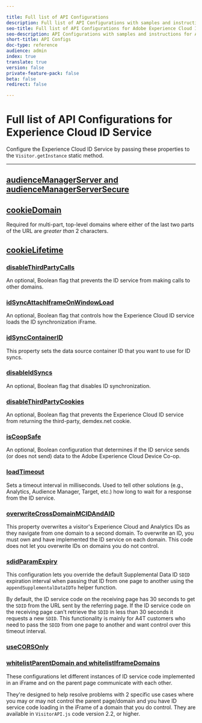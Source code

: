 ```yaml
---

title: Full list of API Configurations
description: Full list of API Configurations with samples and instructions for Adobe Experience Cloud ID Service
seo-title: Full list of API Configurations for Adobe Experience Cloud ID Service
seo-description: API Configurations with samples and instructions for Adobe Experience Cloud ID Service
short-title: API Configs
doc-type: reference
audience: admin
index: true
translate: true
version: false
private-feature-pack: false
beta: false
redirect: false

---
```


<!--Meta Data Values

**Required Meta for search optimization and page data**

title: free text string

description: free text string

seo-title: free text string

seo-description: free text string

**Optional Meta for extended capabilities**

audience:
all (default), admin, developer, end-user
 
index: true (default), false
 
translate:
true (default), false
 
doc-type:
reference (default), tutorials

version:
false (default), Classic, Standard, 6.5, 6.4, 6.3, 6.2
 
private-feature-pack:
false (default), true
 
beta:
false (default), true
 
redirect:
false (default), pathname
-->

# Full list of API Configurations for Experience Cloud ID Service
Configure the Experience Cloud ID Service by passing these properties to the `Visitor.getInstance` static method.

---

## [audienceManagerServer and audienceManagerServerSecure](id-service-api-configuration-subdomain-config.md) 

## [cookieDomain](id-service-api-configurations-cookiedomain.md)  
Required for multi-part, top-level domains where either of the last two parts of the URL are *greater than* 2 characters.

## [cookieLifetime](id-service-api-configurations-cookielifetime.md) 

### [disableThirdPartyCalls](id-service-api-configurations-disablethirdpartycalls.md) 
An optional, Boolean flag that prevents the ID service from making calls to other domains.

### [idSyncAttachIframeOnWindowLoad](id-service-api-configurations-idsyncattachiframeonwindowload.md) 
An optional, Boolean flag that controls how the Experience Cloud ID service loads the ID synchronization iFrame.

### [idSyncContainerID](id-service-api-configurations-idsyncontainerid.md)
This property sets the data source container ID that you want to use for ID syncs.

### [disableIdSyncs](id-service-api-configurations-disableidsync.md)
An optional, Boolean flag that disables ID synchronization.

### [disableThirdPartyCookies](id-service-api-configurations-disable-cookies.md)
An optional, Boolean flag that prevents the Experience Cloud ID service from returning the third-party, demdex.net cookie.

### [isCoopSafe](id-service-api-configurations-coopsafe.md)
An optional, Boolean configuration that determines if the ID service sends \(or does not send\) data to the Adobe Experience Cloud Device Co-op.

### [loadTimeout](id-service-api-configurations-loadtimeout.md)
Sets a timeout interval in milliseconds. Used to tell other solutions \(e.g., Analytics, Audience Manager, Target, etc.\) how long to wait for a response from the ID service.

### [overwriteCrossDomainMCIDAndAID](id-service-api-configurations-overwrite-visitor-id.md)
This property overwrites a visitor's Experience Cloud and Analytics IDs as they navigate from one domain to a second domain. To overwrite an ID, you must own and have implemented the ID service on each domain. This code does not let you overwrite IDs on domains you do not control.

### [sdidParamExpiry](id-service-api-configurations-sdidparamexpiry.md)
This configuration lets you override the default Supplemental Data ID `SDID` expiration interval when passing that ID from one page to another using the `appendSupplementalDataIDTo` helper function. 

By default, the ID service code on the receiving page has 30 seconds to get the `SDID` from the URL sent by the referring page. If the ID service code on the receiving page can't retrieve the `SDID` in less than 30 seconds it requests a new `SDID`. This functionality is mainly for A4T customers who need to pass the `SDID` from one page to another and want control over this timeout interval.

### [useCORSOnly](id-service-api-configurations-se-cors-only.md)

### [whitelistParentDomain and whitelistIframeDomains](id-service-api-configurations-whitelistdomain.html)
These configurations let different instances of ID service code implemented in an iFrame and on the parent page communicate with each other. 

They're designed to help resolve problems with 2 specific use cases where you may or may not control the parent page/domain and you have ID service code loading in the iFrame of a domain that you do control. They are available in `VisitorAPI.js` code version 2.2, or higher.
